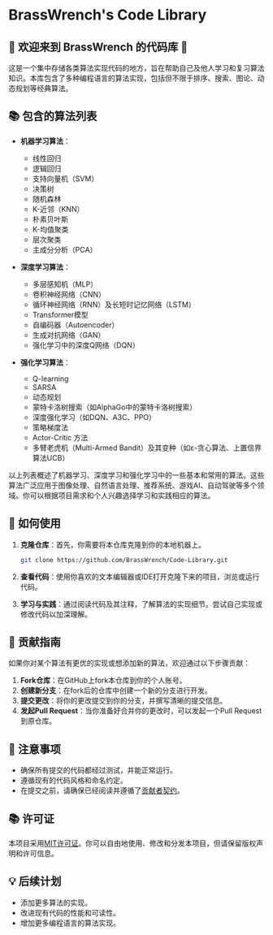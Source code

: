 # BrassWrench's Code Library

## 🎉 欢迎来到 BrassWrench 的代码库 🎉

这是一个集中存储各类算法实现代码的地方，旨在帮助自己及他人学习和复习算法知识。本库包含了多种编程语言的算法实现，包括但不限于排序、搜索、图论、动态规划等经典算法。

## 📚 包含的算法列表

- **机器学习算法**：
  - 线性回归
  - 逻辑回归
  - 支持向量机（SVM）
  - 决策树
  - 随机森林
  - K-近邻（KNN）
  - 朴素贝叶斯
  - K-均值聚类
  - 层次聚类
  - 主成分分析（PCA）

- **深度学习算法**：
  - 多层感知机（MLP）
  - 卷积神经网络（CNN）
  - 循环神经网络（RNN）及长短时记忆网络（LSTM）
  - Transformer模型
  - 自编码器（Autoencoder）
  - 生成对抗网络（GAN）
  - 强化学习中的深度Q网络（DQN）

- **强化学习算法**：
  - Q-learning
  - SARSA
  - 动态规划
  - 蒙特卡洛树搜索（如AlphaGo中的蒙特卡洛树搜索）
  - 深度强化学习（如DQN、A3C、PPO）
  - 策略梯度法
  - Actor-Critic 方法
  - 多臂老虎机（Multi-Armed Bandit）及其变种（如ε-贪心算法、上置信界算法UCB）

以上列表概述了机器学习、深度学习和强化学习中的一些基本和常用的算法。这些算法广泛应用于图像处理、自然语言处理、推荐系统、游戏AI、自动驾驶等多个领域。你可以根据项目需求和个人兴趣选择学习和实践相应的算法。

## 🔧 如何使用

1. **克隆仓库**：首先，你需要将本仓库克隆到你的本地机器上。
   ```bash
   git clone https://github.com/BrassWrench/Code-Library.git
   ```

2. **查看代码**：使用你喜欢的文本编辑器或IDE打开克隆下来的项目，浏览或运行代码。

3. **学习与实践**：通过阅读代码及其注释，了解算法的实现细节。尝试自己实现或修改代码以加深理解。

## 📝 贡献指南

如果你对某个算法有更优的实现或想添加新的算法，欢迎通过以下步骤贡献：

1. **Fork仓库**：在GitHub上fork本仓库到你的个人账号。
2. **创建新分支**：在fork后的仓库中创建一个新的分支进行开发。
3. **提交更改**：将你的更改提交到你的分支，并撰写清晰的提交信息。
4. **发起Pull Request**：当你准备好合并你的更改时，可以发起一个Pull Request到原仓库。

## 📝 注意事项

- 确保所有提交的代码都经过测试，并能正常运行。
- 遵循现有的代码风格和命名约定。
- 在提交之前，请确保已经阅读并遵循了[贡献者契约](https://www.contributor-covenant.org/)。

## 📚 许可证

本项目采用[MIT许可证](LICENSE)。你可以自由地使用、修改和分发本项目，但请保留版权声明和许可信息。

## 💡 后续计划

- 添加更多算法的实现。
- 改进现有代码的性能和可读性。
- 增加更多编程语言的算法实现。
